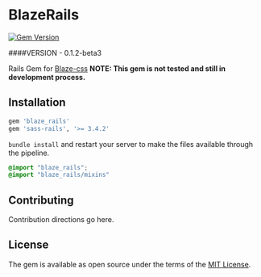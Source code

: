 # BlazeRails
[![Gem Version](https://badge.fury.io/rb/blaze_rails.svg)](https://badge.fury.io/rb/blaze_rails)

####VERSION - 0.1.2-beta3

Rails Gem for [Blaze-css](http://blazecss.com/)
**NOTE: This gem is not tested and still in development process.**



## Installation

```ruby
gem 'blaze_rails'
gem 'sass-rails', '>= 3.4.2'
```

`bundle install` and restart your server to make the files available through the pipeline.



```scss
@import "blaze_rails";
@import "blaze_rails/mixins"
```

## Contributing
Contribution directions go here.

## License
The gem is available as open source under the terms of the [MIT License](http://opensource.org/licenses/MIT).
